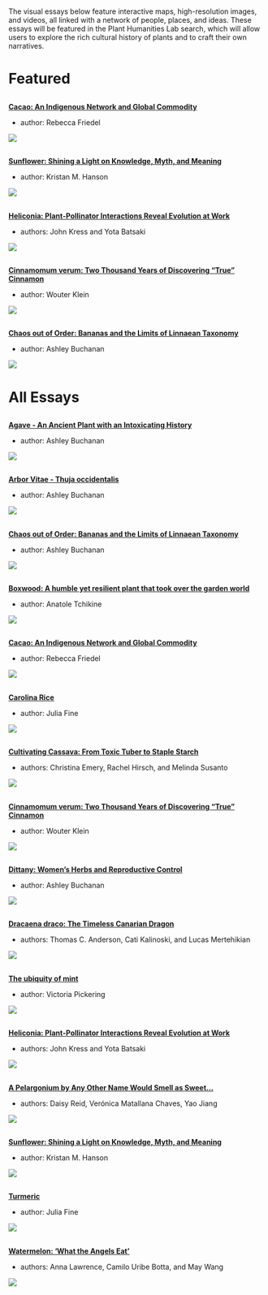 <param ve-config title="Plant Humanities" layout="index" header="plants-index">

#

The visual essays below feature interactive maps, high-resolution images, and videos, all linked with a network of people, places, and ideas. These essays will be featured in the Plant Humanities Lab search, which will allow users to explore the rich cultural history of plants and to craft their own narratives.

# Featured

##
[**Cacao: An Indigenous Network and Global Commodity**](/cacao)

- author: Rebecca Friedel

![](/images/thumbnails/cacao.jpg)

##
[**Sunflower: Shining a Light on Knowledge, Myth, and Meaning**](/sunflower)

- author: Kristan M. Hanson

![](/images/thumbnails/Sunflower_thumbnail.jpg)

##
[**Heliconia: Plant-Pollinator Interactions Reveal Evolution at Work**](/heliconia)

- authors: John Kress and Yota Batsaki

![](/images/thumbnails/heliconia.jpg)

##
[**Cinnamomum verum: Two Thousand Years of Discovering “True” Cinnamon**](/cinnamon)

- author: Wouter Klein

![](/images/thumbnails/cinnamon.jpg)

##
[**Chaos out of Order: Bananas and the Limits of Linnaean Taxonomy**](/Banana)

- author: Ashley Buchanan

![](/images/thumbnails/banana.png)


# All Essays

##
[**Agave - An Ancient Plant with an Intoxicating History**](/Agave)

- author: Ashley Buchanan

![](/images/thumbnails/agave.jpg)

##
[**Arbor Vitae - Thuja occidentalis**](/arbor_vitae)

- author: Ashley Buchanan

![](/images/thumbnails/arbor-vitae.jpg)

##
[**Chaos out of Order: Bananas and the Limits of Linnaean Taxonomy**](/Banana)

- author: Ashley Buchanan

![](/images/thumbnails/banana.png)

##
[**Boxwood: A humble yet resilient plant that took over the garden world**](/boxwood)

- author: Anatole Tchikine

![](/images/thumbnails/boxwood.jpg)

##
[**Cacao: An Indigenous Network and Global Commodity**](/cacao)

- author: Rebecca Friedel

![](/images/thumbnails/cacao.jpg)

##
[**Carolina Rice**](/carolina_rice)

- author: Julia Fine

![](/images/thumbnails/carolina-rice.jpg)

##
[**Cultivating Cassava: From Toxic Tuber to Staple Starch**](/cassava)

- authors: Christina Emery, Rachel Hirsch, and Melinda Susanto

![](/images/thumbnails/cassava.jpg)

##
[**Cinnamomum verum: Two Thousand Years of Discovering “True” Cinnamon**](/cinnamon)

- author: Wouter Klein

![](/images/thumbnails/cinnamon.jpg)

##
[**Dittany: Women’s Herbs and Reproductive Control**](/Dittany)

- author: Ashley Buchanan

![](/images/thumbnails/dittany.jpg)

##
[**Dracaena draco: The Timeless Canarian Dragon**](/dragon_tree)

- authors: Thomas C. Anderson, Cati Kalinoski, and Lucas Mertehikian

![](/images/thumbnails/dragon_tree.jpg)

##
[**The ubiquity of mint**](/mint)

- author: Victoria Pickering

![](/images/thumbnails/mint.jpg) 

##
[**Heliconia: Plant-Pollinator Interactions Reveal Evolution at Work**](/heliconia)

- authors: John Kress and Yota Batsaki

![](/images/thumbnails/heliconia.jpg)

##
[**A Pelargonium by Any Other Name Would Smell as Sweet…**](/pelargonium)

- authors: Daisy Reid, Verónica Matallana Chaves, Yao Jiang

![](/images/thumbnails/pelargonium.jpg)

##
[**Sunflower: Shining a Light on Knowledge, Myth, and Meaning**](/sunflower)

- author: Kristan M. Hanson

![](/images/thumbnails/Sunflower_thumbnail.jpg)

##
[**Turmeric**](/turmeric)

- author: Julia Fine

![](/images/thumbnails/turmeric.jpg)

##
[**Watermelon: ‘What the Angels Eat’**](watermelon)

- authors: Anna Lawrence, Camilo Uribe Botta, and May Wang

![](/images/thumbnails/watermelon.jpg)
